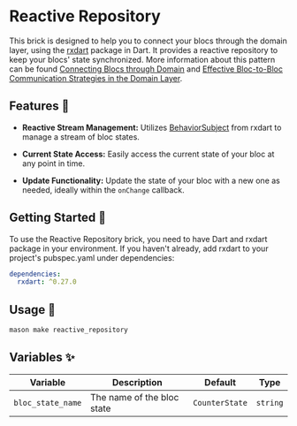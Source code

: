 # Reactive Repository

This brick is designed to help you to connect your blocs through the domain layer, using the [rxdart](https://pub.dev/packages/rxdart) package in Dart. It provides a reactive repository to keep your blocs' state synchronized. More information about this pattern can be found [Connecting Blocs through Domain](https://bloclibrary.dev/architecture/#connecting-blocs-through-domain) and [Effective Bloc-to-Bloc Communication Strategies in the Domain Layer](https://henryadu.hashnode.dev/effective-bloc-to-bloc-communication-strategies-in-the-domain-layer).

## Features 🌟

- **Reactive Stream Management:** Utilizes [BehaviorSubject](https://pub.dev/documentation/rxdart/latest/rx/BehaviorSubject-class.html) from rxdart to manage a stream of bloc states.

- **Current State Access:** Easily access the current state of your bloc at any point in time.
- **Update Functionality:** Update the state of your bloc with a new one as needed, ideally within the `onChange` callback.


## Getting Started 🚀

To use the Reactive Repository brick, you need to have Dart and rxdart package in your environment. If you haven't already, add rxdart to your project's pubspec.yaml under dependencies:

```yaml
dependencies:
  rxdart: ^0.27.0
```

## Usage 🎨

```bash
mason make reactive_repository
```

## Variables ✨

| Variable          | Description                 | Default        | Type     |
| ----------------- | --------------------------- | -------------- | -------- |
| `bloc_state_name` | The name of the bloc state  | `CounterState` | `string` |




